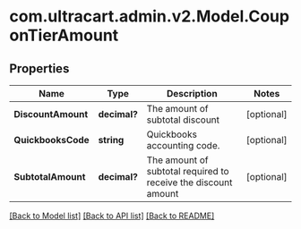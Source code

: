 # com.ultracart.admin.v2.Model.CouponTierAmount
## Properties

Name | Type | Description | Notes
------------ | ------------- | ------------- | -------------
**DiscountAmount** | **decimal?** | The amount of subtotal discount | [optional] 
**QuickbooksCode** | **string** | Quickbooks accounting code. | [optional] 
**SubtotalAmount** | **decimal?** | The amount of subtotal required to receive the discount amount | [optional] 


[[Back to Model list]](../README.md#documentation-for-models) [[Back to API list]](../README.md#documentation-for-api-endpoints) [[Back to README]](../README.md)

